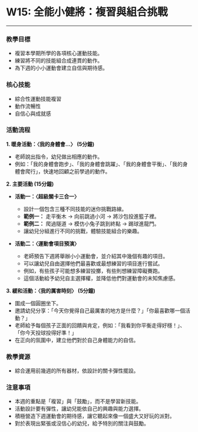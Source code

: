 # W15: 全能小健將：複習與組合挑戰

---

### **教學目標**
*   複習本學期所學的各項核心運動技能。
*   練習將不同的技能組合成連貫的動作。
*   為下週的小小運動會建立自信與期待感。

### **核心技能**
*   綜合性運動技能複習
*   動作流暢性
*   自信心與成就感

### **活動流程**

**1. 暖身活動：〈我的身體會…〉 (5分鐘)**
*   老師說出指令，幼兒做出相應的動作。
*   例如：「我的身體會跑步」、「我的身體會跳躍」、「我的身體會平衡」、「我的身體會爬行」，快速地回顧之前學過的動作。

**2. 主要活動 (15分鐘)**

*   **活動一：〈超級關卡三合一〉**
    *   設計一個包含三種不同技能的迷你挑戰路線。
    *   **範例一：** 走平衡木 → 向前跳過小河 → 將沙包投進籃子裡。
    *   **範例二：** 爬過隧道 → 模仿小兔子跳到終點 → 踢球進龍門。
    *   讓幼兒分組進行不同的挑戰，體驗技能組合的樂趣。

*   **活動二：〈運動會項目預演〉**
    *   老師預告下週將舉辦小小運動會，並介紹其中幾個有趣的項目。
    *   可以讓幼兒自由選擇他們最喜歡或最想練習的項目進行嘗試。
    *   例如，有些孩子可能想多練習投擲，有些則想練習障礙賽跑。
    *   這個活動給予幼兒自主選擇權，並降低他們對運動會的未知焦慮感。

**3. 緩和活動：〈我的厲害時刻〉 (5分鐘)**
*   圍成一個圓圈坐下。
*   邀請幼兒分享：「今天你覺得自己最厲害的地方是什麼？」「你最喜歡哪一個活動？」
*   老師給予每個孩子正面的回饋與肯定，例如：「我看到你平衡走得好穩！」、「你今天投球投得好準！」
*   在正向的氛圍中，建立他們對於自己身體能力的自信。

### **教學資源**
*   綜合運用前幾週的所有器材，依設計的關卡彈性擺設。

### **注意事項**
*   本週的重點是「複習」與「鼓勵」，而不是學習新技能。
*   活動設計要有彈性，讓幼兒能依自己的興趣與能力選擇。
*   積極營造下週運動會的期待感，讓它聽起來像一個盛大又好玩的派對。
*   對於表現出緊張或沒信心的幼兒，給予特別的關注與鼓勵。